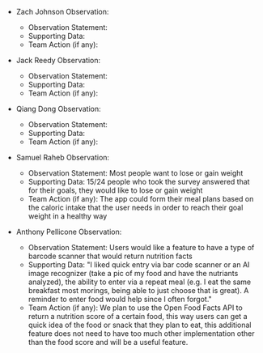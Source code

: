 - Zach Johnson Observation:
  - Observation Statement:
  - Supporting Data:
  - Team Action (if any):
 
- Jack Reedy Observation:
  - Observation Statement:
  - Supporting Data:
  - Team Action (if any):
 
- Qiang Dong Observation:
  - Observation Statement:
  - Supporting Data:
  - Team Action (if any):

- Samuel Raheb Observation:
  - Observation Statement: Most people want to lose or gain weight
  - Supporting Data: 15/24 people who took the survey answered that for their goals, they would like to lose or gain weight
  - Team Action (if any): The app could form their meal plans based on the caloric intake that the user needs in order to reach their goal weight in a healthy way

- Anthony Pellicone Observation:
  - Observation Statement: Users would like a feature to have a type of barcode scanner that would return nutrition facts 
  - Supporting Data: "I liked quick entry via bar code scanner or an AI image recognizer (take a pic of my food and have the nutriants analyzed), the ability to enter via a repeat meal (e.g. I eat the same breakfast most morings, being able to just choose that is great). A reminder to enter food would help since I often forgot."
  - Team Action (if any): We plan to use the Open Food Facts API to return a nutrition score of a certain food, this way users can get a quick idea of the food or snack that they plan to eat, this additional feature does not need to have too much other implementation other than the food score and will be a useful feature. 
